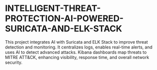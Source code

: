 # INTELLIGENT-THREAT-PROTECTION-AI-POWERED-SURICATA-AND-ELK-STACK
This project integrates AI with Suricata and ELK Stack to improve threat detection and monitoring. It centralizes logs, enables real-time alerts, and uses AI to detect advanced attacks. Kibana dashboards map threats to MITRE ATT&amp;CK, enhancing visibility, response time, and overall network security.
